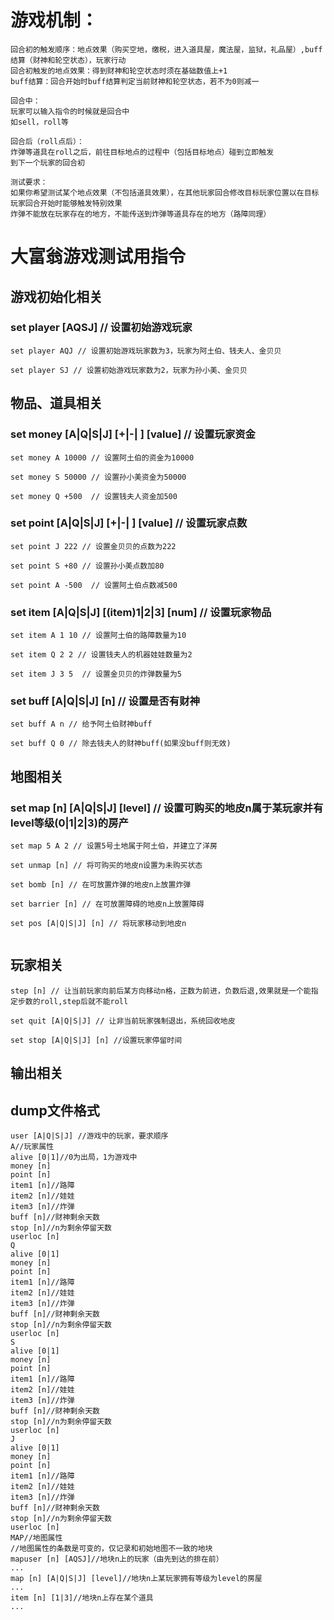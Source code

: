 # 游戏机制：
```
回合初的触发顺序：地点效果（购买空地，缴税，进入道具屋，魔法屋，监狱，礼品屋）,buff结算（财神和轮空状态），玩家行动
回合初触发的地点效果：得到财神和轮空状态时须在基础数值上+1
buff结算：回合开始时buff结算判定当前财神和轮空状态，若不为0则减一

回合中：
玩家可以输入指令的时候就是回合中
如sell，roll等

回合后（roll点后）：
炸弹等道具在roll之后，前往目标地点的过程中（包括目标地点）碰到立即触发
到下一个玩家的回合初

测试要求：
如果你希望测试某个地点效果（不包括道具效果），在其他玩家回合修改目标玩家位置以在目标玩家回合开始时能够触发特别效果
炸弹不能放在玩家存在的地方，不能传送到炸弹等道具存在的地方（路障同理）
```


# 大富翁游戏测试用指令

## 游戏初始化相关

### set player [AQSJ]  // 设置初始游戏玩家


```
set player AQJ // 设置初始游戏玩家数为3，玩家为阿土伯、钱夫人、金贝贝

set player SJ // 设置初始游戏玩家数为2，玩家为孙小美、金贝贝
```

## 物品、道具相关

### set money [A|Q|S|J] [+|-| ] [value] // 设置玩家资金

```
set money A 10000 // 设置阿土伯的资金为10000

set money S 50000 // 设置孙小美资金为50000

set money Q +500  // 设置钱夫人资金加500
```

### set point [A|Q|S|J] [+|-| ] [value] // 设置玩家点数

```
set point J 222 // 设置金贝贝的点数为222

set point S +80 // 设置孙小美点数加80

set point A -500  // 设置阿土伯点数减500
```

### set item [A|Q|S|J] [(item)1|2|3] [num] // 设置玩家物品

```
set item A 1 10 // 设置阿土伯的路障数量为10

set item Q 2 2 // 设置钱夫人的机器娃娃数量为2

set item J 3 5  // 设置金贝贝的炸弹数量为5
```

### set buff [A|Q|S|J] [n] // 设置是否有财神

```
set buff A n // 给予阿土伯财神buff

set buff Q 0 // 除去钱夫人的财神buff(如果没buff则无效)
```

## 地图相关

### set map [n] [A|Q|S|J] [level] // 设置可购买的地皮n属于某玩家并有level等级(0|1|2|3)的房产

```
set map 5 A 2 // 设置5号土地属于阿土伯，并建立了洋房

set unmap [n] // 将可购买的地皮n设置为未购买状态 

set bomb [n] // 在可放置炸弹的地皮n上放置炸弹

set barrier [n] // 在可放置障碍的地皮n上放置障碍

set pos [A|Q|S|J] [n] // 将玩家移动到地皮n


```
## 玩家相关
```
step [n] // 让当前玩家向前后某方向移动n格，正数为前进，负数后退,效果就是一个能指定步数的roll,step后就不能roll

set quit [A|Q|S|J] // 让非当前玩家强制退出，系统回收地皮

set stop [A|Q|S|J] [n] //设置玩家停留时间 
```
## 输出相关
## dump文件格式
```
user [A|Q|S|J] //游戏中的玩家，要求顺序
A//玩家属性
alive [0|1]//0为出局，1为游戏中
money [n]
point [n]
item1 [n]//路障
item2 [n]//娃娃
item3 [n]//炸弹
buff [n]//财神剩余天数
stop [n]//n为剩余停留天数
userloc [n]
Q
alive [0|1]
money [n]
point [n]
item1 [n]//路障
item2 [n]//娃娃
item3 [n]//炸弹
buff [n]//财神剩余天数
stop [n]//n为剩余停留天数
userloc [n]
S
alive [0|1]
money [n]
point [n]
item1 [n]//路障
item2 [n]//娃娃
item3 [n]//炸弹
buff [n]//财神剩余天数
stop [n]//n为剩余停留天数
userloc [n]
J
alive [0|1]
money [n]
point [n]
item1 [n]//路障
item2 [n]//娃娃
item3 [n]//炸弹
buff [n]//财神剩余天数
stop [n]//n为剩余停留天数
userloc [n]
MAP//地图属性
//地图属性的条数是可变的，仅记录和初始地图不一致的地块
mapuser [n] [AQSJ]//地块n上的玩家（由先到达的排在前）
...
map [n] [A|Q|S|J] [level]//地块n上某玩家拥有等级为level的房屋
...
item [n] [1|3]//地块n上存在某个道具
...

```